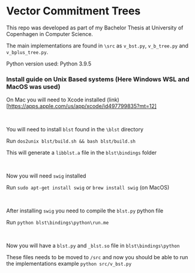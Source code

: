 # Vector Commitment Trees

This repo was developed as part of my Bachelor Thesis at University of Copenhagen in Computer Science.

The main implementations are found in `\src` as `v_bst.py`, `v_b_tree.py` and `v_bplus_tree.py`.

Python version used: Python 3.9.5

### Install guide on Unix Based systems (Here Windows WSL and MacOS was used)

On Mac you will need to Xcode installed (link)[https://apps.apple.com/us/app/xcode/id497799835?mt=12]

<br/>

You will need to install `blst` found in the `\blst` directory

Run `dos2unix blst/build.sh && bash blst/build.sh`

This will generate a `libblst.a` file in the `blst\bindings` folder

<br/>

Now you will need `swig` installed 

Run `sudo apt-get install swig` or `brew install swig` (on MacOS)
  
<br/>

After installing `swig` you need to compile the `blst.py` python file

Run `python blst\bindings\python\run.me`
  
<br/>

Now you will have a `blst.py` and `_blst.so` file in `blst\bindings\python`

These files needs to be moved to `/src` and now you should be able to run the implementations example `python src/v_bst.py`






